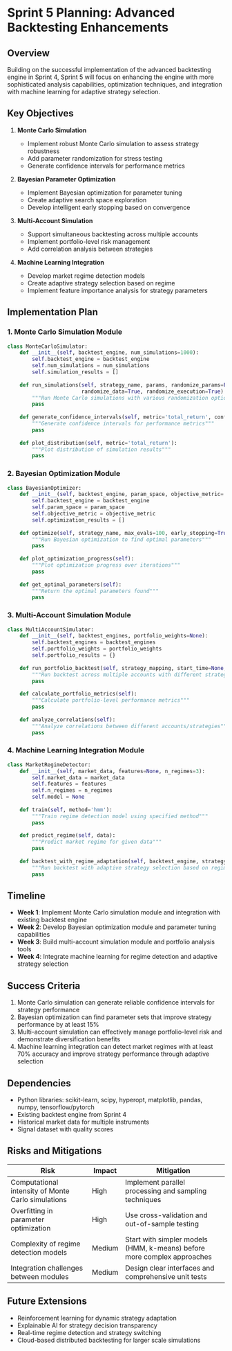 # Sprint 5 Planning: Advanced Backtesting Enhancements

## Overview

Building on the successful implementation of the advanced backtesting engine in Sprint 4, Sprint 5 will focus on enhancing the engine with more sophisticated analysis capabilities, optimization techniques, and integration with machine learning for adaptive strategy selection.

## Key Objectives

1. **Monte Carlo Simulation**
   - Implement robust Monte Carlo simulation to assess strategy robustness
   - Add parameter randomization for stress testing
   - Generate confidence intervals for performance metrics

2. **Bayesian Parameter Optimization**
   - Implement Bayesian optimization for parameter tuning
   - Create adaptive search space exploration
   - Develop intelligent early stopping based on convergence

3. **Multi-Account Simulation**
   - Support simultaneous backtesting across multiple accounts
   - Implement portfolio-level risk management
   - Add correlation analysis between strategies

4. **Machine Learning Integration**
   - Develop market regime detection models
   - Create adaptive strategy selection based on regime
   - Implement feature importance analysis for strategy parameters

## Implementation Plan

### 1. Monte Carlo Simulation Module

```python
class MonteCarloSimulator:
    def __init__(self, backtest_engine, num_simulations=1000):
        self.backtest_engine = backtest_engine
        self.num_simulations = num_simulations
        self.simulation_results = []
        
    def run_simulations(self, strategy_name, params, randomize_params=False, 
                        randomize_data=True, randomize_execution=True):
        """Run Monte Carlo simulations with various randomization options"""
        pass
        
    def generate_confidence_intervals(self, metric='total_return', confidence=0.95):
        """Generate confidence intervals for performance metrics"""
        pass
        
    def plot_distribution(self, metric='total_return'):
        """Plot distribution of simulation results"""
        pass
```

### 2. Bayesian Optimization Module

```python
class BayesianOptimizer:
    def __init__(self, backtest_engine, param_space, objective_metric='sharpe_ratio'):
        self.backtest_engine = backtest_engine
        self.param_space = param_space
        self.objective_metric = objective_metric
        self.optimization_results = []
        
    def optimize(self, strategy_name, max_evals=100, early_stopping=True):
        """Run Bayesian optimization to find optimal parameters"""
        pass
        
    def plot_optimization_progress(self):
        """Plot optimization progress over iterations"""
        pass
        
    def get_optimal_parameters(self):
        """Return the optimal parameters found"""
        pass
```

### 3. Multi-Account Simulation Module

```python
class MultiAccountSimulator:
    def __init__(self, backtest_engines, portfolio_weights=None):
        self.backtest_engines = backtest_engines
        self.portfolio_weights = portfolio_weights
        self.portfolio_results = {}
        
    def run_portfolio_backtest(self, strategy_mapping, start_time=None, end_time=None):
        """Run backtest across multiple accounts with different strategies"""
        pass
        
    def calculate_portfolio_metrics(self):
        """Calculate portfolio-level performance metrics"""
        pass
        
    def analyze_correlations(self):
        """Analyze correlations between different accounts/strategies"""
        pass
```

### 4. Machine Learning Integration Module

```python
class MarketRegimeDetector:
    def __init__(self, market_data, features=None, n_regimes=3):
        self.market_data = market_data
        self.features = features
        self.n_regimes = n_regimes
        self.model = None
        
    def train(self, method='hmm'):
        """Train regime detection model using specified method"""
        pass
        
    def predict_regime(self, data):
        """Predict market regime for given data"""
        pass
        
    def backtest_with_regime_adaptation(self, backtest_engine, strategy_mapping):
        """Run backtest with adaptive strategy selection based on regime"""
        pass
```

## Timeline

- **Week 1**: Implement Monte Carlo simulation module and integration with existing backtest engine
- **Week 2**: Develop Bayesian optimization module and parameter tuning capabilities
- **Week 3**: Build multi-account simulation module and portfolio analysis tools
- **Week 4**: Integrate machine learning for regime detection and adaptive strategy selection

## Success Criteria

1. Monte Carlo simulation can generate reliable confidence intervals for strategy performance
2. Bayesian optimization can find parameter sets that improve strategy performance by at least 15%
3. Multi-account simulation can effectively manage portfolio-level risk and demonstrate diversification benefits
4. Machine learning integration can detect market regimes with at least 70% accuracy and improve strategy performance through adaptive selection

## Dependencies

- Python libraries: scikit-learn, scipy, hyperopt, matplotlib, pandas, numpy, tensorflow/pytorch
- Existing backtest engine from Sprint 4
- Historical market data for multiple instruments
- Signal dataset with quality scores

## Risks and Mitigations

| Risk | Impact | Mitigation |
|------|--------|------------|
| Computational intensity of Monte Carlo simulations | High | Implement parallel processing and sampling techniques |
| Overfitting in parameter optimization | High | Use cross-validation and out-of-sample testing |
| Complexity of regime detection models | Medium | Start with simpler models (HMM, k-means) before more complex approaches |
| Integration challenges between modules | Medium | Design clear interfaces and comprehensive unit tests |

## Future Extensions

- Reinforcement learning for dynamic strategy adaptation
- Explainable AI for strategy decision transparency
- Real-time regime detection and strategy switching
- Cloud-based distributed backtesting for larger scale simulations